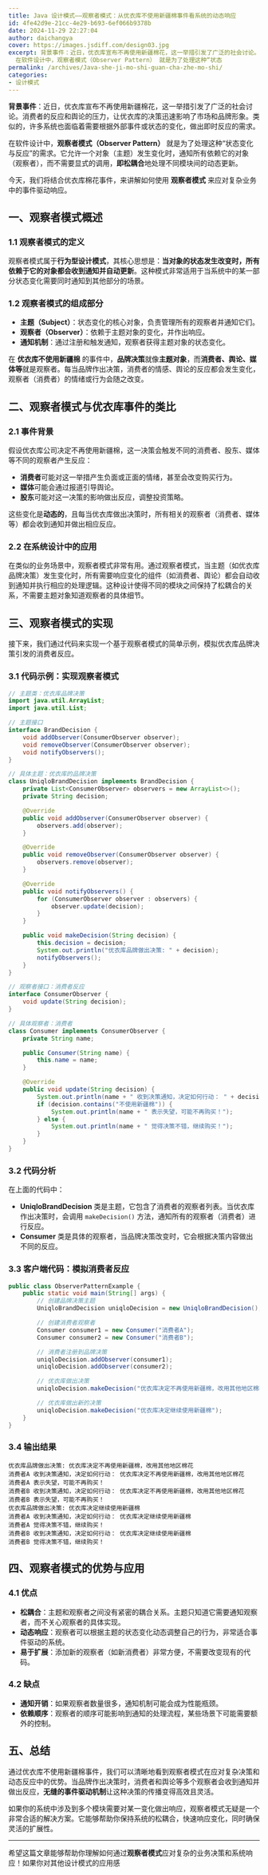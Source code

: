 ```yaml
---
title: Java 设计模式——观察者模式：从优衣库不使用新疆棉事件看系统的动态响应
id: 4fe42d9e-21cc-4e29-b693-6ef066b9378b
date: 2024-11-29 22:27:04
author: daichangya
cover: https://images.jsdiff.com/design03.jpg
excerpt: 背景事件：近日，优衣库宣布不再使用新疆棉花，这一举措引发了广泛的社会讨论。消费者的反应和舆论的压力，让优衣库的决策迅速影响了市场和品牌形象。类似的，许多系统也面临着需要根据外部事件或状态的变化，做出即时反应的需求。
  在软件设计中，观察者模式（Observer Pattern） 就是为了处理这种“状态
permalink: /archives/Java-she-ji-mo-shi-guan-cha-zhe-mo-shi/
categories:
- 设计模式
---
```


**背景事件**：近日，优衣库宣布不再使用新疆棉花，这一举措引发了广泛的社会讨论。消费者的反应和舆论的压力，让优衣库的决策迅速影响了市场和品牌形象。类似的，许多系统也面临着需要根据外部事件或状态的变化，做出即时反应的需求。

在软件设计中，**观察者模式（Observer Pattern）** 就是为了处理这种“状态变化与反应”的需求。它允许一个对象（主题）发生变化时，通知所有依赖它的对象（观察者），而不需要显式的调用，**即松耦合**地处理不同模块间的动态更新。

今天，我们将结合优衣库棉花事件，来讲解如何使用 **观察者模式** 来应对复杂业务中的事件驱动响应。

## 一、观察者模式概述

### 1.1 观察者模式的定义

观察者模式属于**行为型设计模式**，其核心思想是：**当对象的状态发生改变时，所有依赖于它的对象都会收到通知并自动更新**。这种模式非常适用于当系统中的某一部分状态变化需要同时通知到其他部分的场景。

### 1.2 观察者模式的组成部分

- **主题（Subject）**：状态变化的核心对象，负责管理所有的观察者并通知它们。
- **观察者（Observer）**：依赖于主题对象的变化，并作出响应。
- **通知机制**：通过注册和触发通知，观察者获得主题对象的状态变化。

在 **优衣库不使用新疆棉** 的事件中，**品牌决策**就像**主题对象**，而**消费者、舆论、媒体等**就是观察者。每当品牌作出决策，消费者的情感、舆论的反应都会发生变化，观察者（消费者）的情绪或行为会随之改变。
<separator></separator>
## 二、观察者模式与优衣库事件的类比

### 2.1 事件背景

假设优衣库公司决定不再使用新疆棉，这一决策会触发不同的消费者、股东、媒体等不同的观察者产生反应：

- **消费者**可能对这一举措产生负面或正面的情绪，甚至会改变购买行为。
- **媒体**可能会通过报道引导舆论。
- **股东**可能对这一决策的影响做出反应，调整投资策略。

这些变化是**动态的**，且每当优衣库做出决策时，所有相关的观察者（消费者、媒体等）都会收到通知并做出相应反应。

### 2.2 在系统设计中的应用

在类似的业务场景中，观察者模式非常有用。通过观察者模式，当主题（如优衣库品牌决策）发生变化时，所有需要响应变化的组件（如消费者、舆论）都会自动收到通知并执行相应的处理逻辑。这种设计使得不同的模块之间保持了松耦合的关系，不需要主题对象知道观察者的具体细节。

## 三、观察者模式的实现

接下来，我们通过代码来实现一个基于观察者模式的简单示例，模拟优衣库品牌决策引发的消费者反应。

### 3.1 代码示例：实现观察者模式

```java
// 主题类：优衣库品牌决策
import java.util.ArrayList;
import java.util.List;

// 主题接口
interface BrandDecision {
    void addObserver(ConsumerObserver observer);
    void removeObserver(ConsumerObserver observer);
    void notifyObservers();
}

// 具体主题：优衣库的品牌决策
class UniqloBrandDecision implements BrandDecision {
    private List<ConsumerObserver> observers = new ArrayList<>();
    private String decision;

    @Override
    public void addObserver(ConsumerObserver observer) {
        observers.add(observer);
    }

    @Override
    public void removeObserver(ConsumerObserver observer) {
        observers.remove(observer);
    }

    @Override
    public void notifyObservers() {
        for (ConsumerObserver observer : observers) {
            observer.update(decision);
        }
    }

    public void makeDecision(String decision) {
        this.decision = decision;
        System.out.println("优衣库品牌做出决策: " + decision);
        notifyObservers();
    }
}

// 观察者接口：消费者反应
interface ConsumerObserver {
    void update(String decision);
}

// 具体观察者：消费者
class Consumer implements ConsumerObserver {
    private String name;

    public Consumer(String name) {
        this.name = name;
    }

    @Override
    public void update(String decision) {
        System.out.println(name + " 收到决策通知，决定如何行动： " + decision);
        if (decision.contains("不使用新疆棉")) {
            System.out.println(name + " 表示失望，可能不再购买！");
        } else {
            System.out.println(name + " 觉得决策不错，继续购买！");
        }
    }
}
```

### 3.2 代码分析

在上面的代码中：

- **UniqloBrandDecision** 类是主题，它包含了消费者的观察者列表。当优衣库作出决策时，会调用 `makeDecision()` 方法，通知所有的观察者（消费者）进行反应。
- **Consumer** 类是具体的观察者，当品牌决策改变时，它会根据决策内容做出不同的反应。

### 3.3 客户端代码：模拟消费者反应

```java
public class ObserverPatternExample {
    public static void main(String[] args) {
        // 创建品牌决策主题
        UniqloBrandDecision uniqloDecision = new UniqloBrandDecision();

        // 创建消费者观察者
        Consumer consumer1 = new Consumer("消费者A");
        Consumer consumer2 = new Consumer("消费者B");

        // 消费者注册到品牌决策
        uniqloDecision.addObserver(consumer1);
        uniqloDecision.addObserver(consumer2);

        // 优衣库做出决策
        uniqloDecision.makeDecision("优衣库决定不再使用新疆棉，改用其他地区棉花");

        // 优衣库做出新的决策
        uniqloDecision.makeDecision("优衣库决定继续使用新疆棉");
    }
}
```

### 3.4 输出结果

```
优衣库品牌做出决策: 优衣库决定不再使用新疆棉，改用其他地区棉花
消费者A 收到决策通知，决定如何行动： 优衣库决定不再使用新疆棉，改用其他地区棉花
消费者A 表示失望，可能不再购买！
消费者B 收到决策通知，决定如何行动： 优衣库决定不再使用新疆棉，改用其他地区棉花
消费者B 表示失望，可能不再购买！
优衣库品牌做出决策: 优衣库决定继续使用新疆棉
消费者A 收到决策通知，决定如何行动： 优衣库决定继续使用新疆棉
消费者A 觉得决策不错，继续购买！
消费者B 收到决策通知，决定如何行动： 优衣库决定继续使用新疆棉
消费者B 觉得决策不错，继续购买！
```

## 四、观察者模式的优势与应用

### 4.1 优点
- **松耦合**：主题和观察者之间没有紧密的耦合关系。主题只知道它需要通知观察者，而不关心观察者的具体实现。
- **动态响应**：观察者可以根据主题的状态变化动态调整自己的行为，非常适合事件驱动的系统。
- **易于扩展**：添加新的观察者（如新消费者）非常方便，不需要改变现有的代码。

### 4.2 缺点
- **通知开销**：如果观察者数量很多，通知机制可能会成为性能瓶颈。
- **依赖顺序**：观察者的顺序可能影响到通知的处理流程，某些场景下可能需要额外的控制。

## 五、总结

通过优衣库不使用新疆棉事件，我们可以清晰地看到观察者模式在应对复杂决策和动态反应中的优势。当品牌作出决策时，消费者和舆论等多个观察者会收到通知并做出反应，**无缝的事件驱动机制**让这种决策的传播变得高效且灵活。

如果你的系统中涉及到多个模块需要对某一变化做出响应，观察者模式无疑是一个非常合适的解决方案。它能够帮助你保持系统的松耦合，快速响应变化，同时确保灵活的扩展性。

---

希望这篇文章能够帮助你理解如何通过**观察者模式**应对复杂的业务决策和系统响应！如果你对其他设计模式的应用感